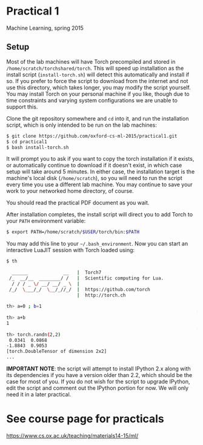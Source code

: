 # Practical 1
Machine Learning, spring 2015

## Setup
Most of the lab machines will have Torch precompiled and stored in `/home/scratch/torchshared/torch`. This will speed up installation as the install script (`install-torch.sh`) will detect this automatically and install if so. If you prefer to force the script to download from the internet and not use this directory, which takes longer, you may modify the script yourself. You may install Torch on your personal machine if you like, though due to time constraints and varying system configurations we are unable to support this.

Clone the git repository somewhere and `cd` into it, and run the installation script, which is only intended to be run on the lab machines:
```sh
$ git clone https://github.com/oxford-cs-ml-2015/practical1.git
$ cd practical1
$ bash install-torch.sh
```
It will prompt you to ask if you want to copy the torch installation if it exists, or automatically continue to download if it doesn't exist, in which case setup will take around 5 minutes. In either case, the installation target is the machine's local disk (`/home/scratch`), so you will need to run the script every time you use a different lab machine. You may continue to save your work to your networked home directory, of course.

You should read the practical PDF document as you wait.

After installation completes, the install script will direct you to add Torch to your `PATH` environment variable:
```sh
$ export PATH=/home/scratch/$USER/torch/bin:$PATH
```
You may add this line to your `~/.bash_environment`.
Now you can start an interactive LuaJIT session with Torch loaded using:
```sh
$ th
 
  ______             __   |  Torch7                                   
 /_  __/__  ________/ /   |  Scientific computing for Lua.         
  / / / _ \/ __/ __/ _ \  |                                           
 /_/  \___/_/  \__/_//_/  |  https://github.com/torch   
                          |  http://torch.ch            
	
th> a=0 ; b=1
                                                                      [0.0001s]	
th> a+b
1	
                                                                      [0.0001s]	
th> torch.randn(2,2)
 0.0341  0.0868
-1.8843  0.9053
[torch.DoubleTensor of dimension 2x2]
...
```

**IMPORTANT NOTE**: the script will attempt to install IPython 2.x along with its dependencies if you have a version older than 2.2, which should be the case for most of you. If you do not wish for the script to upgrade IPython, edit the script and comment out the IPython portion for now. We will only need it in a later practical.

# See course page for practicals
<https://www.cs.ox.ac.uk/teaching/materials14-15/ml/>

